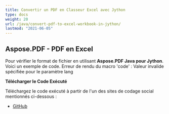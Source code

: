 ```yaml
---
title: Convertir un PDF en Classeur Excel avec Jython
type: docs
weight: 20
url: /java/convert-pdf-to-excel-workbook-in-jython/
lastmod: "2021-06-05"
---
```


## Aspose.PDF - PDF en Excel

Pour vérifier le format de fichier en utilisant **Aspose.PDF Java pour Jython**. Voici un exemple de code.
Erreur de rendu du macro 'code' : Valeur invalide spécifiée pour le paramètre lang

**Télécharger le Code Exécuté**

Téléchargez le code exécuté à partir de l'un des sites de codage social mentionnés ci-dessous :

- [GitHub](https://github.com/aspose-pdf/Aspose.PDF-for-Java/releases)